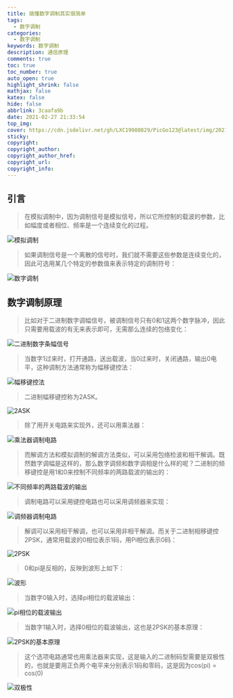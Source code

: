 ```yaml
---
title: 搞懂数字调制其实很简单
tags:
  - 数字调制
categories:
  - 数字调制
keywords: 数字调制
description: 通信原理
comments: true
toc: true
toc_number: true
auto_open: true
highlight_shrink: false
mathjax: false
katex: false
hide: false
abbrlink: 3caafa9b
date: 2021-02-27 21:33:54
top_img: 
cover: https://cdn.jsdelivr.net/gh/LXC19980829/PicGo123@latest/img/20210415174956.png
sticky:
copyright:
copyright_author:
copyright_author_href:
copyright_url:
copyright_info:
---
```


## 引言

> 在模拟调制中，因为调制信号是模拟信号，所以它所控制的载波的参数，比如幅度或者相位、频率是一个连续变化的过程。

![模拟调制](https://cdn.jsdelivr.net/gh/LXC19980829/PicGo123@latest/20210309114130.png)

> 如果调制信号是一个离散的信号时，我们就不需要这些参数是连续变化的，因此可选用某几个特定的参数值来表示特定的调制符号：

![数字调制](https://cdn.jsdelivr.net/gh/LXC19980829/PicGo123@latest/20210309114335.png)

## 数字调制原理

> 比如对于二进制数字调幅信号，被调制信号只有0和1这两个数字脉冲，因此只需要用载波的有无来表示即可，无需那么连续的包络变化：

![二进制数字条幅信号](https://cdn.jsdelivr.net/gh/LXC19980829/PicGo123@latest/20210309114918.png)

> 当数字1过来时，打开通路，送出载波，当0过来时，关闭通路，输出0电平，这种调制方法通常称为幅移键控法：

![幅移键控法](https://cdn.jsdelivr.net/gh/LXC19980829/PicGo123@latest/20210309115414.png)

> 二进制幅移键控称为2ASK。

![2ASK](https://cdn.jsdelivr.net/gh/LXC19980829/PicGo123@latest/20210309115618.png)

> 除了用开关电路来实现外，还可以用乘法器：

![乘法器调制电路](https://cdn.jsdelivr.net/gh/LXC19980829/PicGo123@latest/20210309115704.png)

> 而解调方法和模拟调制的解调方法类似，可以采用包络检波和相干解调。既然数字调幅是这样的，那么数字调频和数字调相是什么样的呢？二进制的频移键控是用1和0来控制不同频率的两路载波的输出的：

![不同频率的两路载波的输出](https://cdn.jsdelivr.net/gh/LXC19980829/PicGo123@latest/20210309115803.png)

> 调制电路可以采用键控电路也可以采用调频器来实现：

![调频器调制电路](https://cdn.jsdelivr.net/gh/LXC19980829/PicGo123@latest/20210309115942.png)

> 解调可以采用相干解调，也可以采用非相干解调。而关于二进制相移键控2PSK，通常用载波的0相位表示1码，用Pi相位表示0码：

![2PSK](https://cdn.jsdelivr.net/gh/LXC19980829/PicGo123@latest/20210309120101.png)

> 0和pi是反相的，反映到波形上如下：

![波形](https://cdn.jsdelivr.net/gh/LXC19980829/PicGo123@latest/20210309120143.png)

> 当数字0输入时，选择pi相位的载波输出：

![pi相位的载波输出](https://cdn.jsdelivr.net/gh/LXC19980829/PicGo123@latest/20210309120212.png)

> 当数字1输入时，选择0相位的载波输出，这也是2PSK的基本原理：

![2PSK的基本原理](https://cdn.jsdelivr.net/gh/LXC19980829/PicGo123@latest/20210309120243.png)

> 这个选项电路通常也用乘法器来实现，这是输入的二进制码型需要是双极性的，也就是要用正负两个电平来分别表示1码和零码，这是因为cos(pi) = cos(0)

![双极性](https://cdn.jsdelivr.net/gh/LXC19980829/PicGo123@latest/20210309120336.png)
